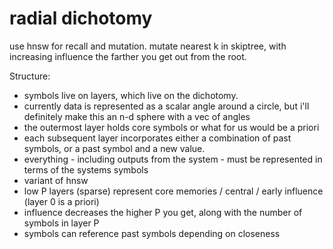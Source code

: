 # radial dichotomy

use hnsw for recall and mutation. mutate nearest k in skiptree, with increasing influence the farther you get out from the root.

Structure:

 - symbols live on layers, which live on the dichotomy. 
 - currently data is represented as a scalar angle around a circle, 
 but i'll definitely make this an n-d sphere with a vec of angles
 - the outermost layer holds core symbols or what for us would be a priori
 - each subsequent layer incorporates either a combination of past symbols, or a past symbol and a new value.
 - everything - including outputs from the system - must be represented in terms of the systems symbols
 - variant of hnsw
 - low P layers (sparse) represent core memories / central / early influence (layer 0 is a priori)
 - influence decreases the higher P you get, along with the number of symbols in layer P
 - symbols can reference past symbols depending on closeness
